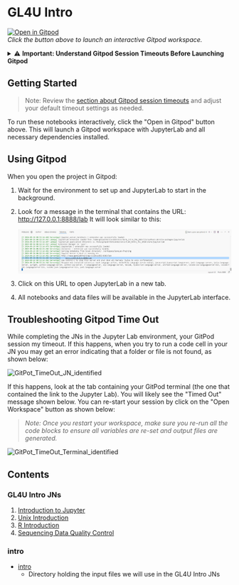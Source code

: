 # GL4U Intro 

[![Open in Gitpod](https://gitpod.io/button/open-in-gitpod.svg)](https://gitpod.io/#https://github.com/nasa/GeneLab-Training/tree/GL4U_Intro_2024)  
*Click the button above to launch an interactive Gitpod workspace.*  

<details id="understanding-gitpod-session-timeouts">
  <summary>⚠️ <strong>Important: Understand Gitpod Session Timeouts Before Launching Gitpod</strong></summary>

By default, Gitpod workspaces have an inactivity timeout of **30 minutes**. If there is no user input during this time, your workspace will stop. Additionally, if you close the Gitpod editor tab (but leave JupyterLab open), the timeout reduces to **5 minutes**. 

To avoid unexpected disconnections:

- **Keep both the Gitpod editor and JupyterLab tabs open while working.**

You can adjust your timeout settings (default: 30 minutes) in your [Gitpod User Preferences](https://gitpod.io/user/preferences) as shown below:

<img src="images/gitpod-user-preferences.png" align="center" alt=""/>

</details>  

## Getting Started  

> Note: Review the [section about Gitpod session timeouts](#understanding-gitpod-session-timeouts) and adjust your default timeout settings as needed.  

To run these notebooks interactively, click the "Open in Gitpod" button above. This will launch a Gitpod workspace with JupyterLab and all necessary dependencies installed.  

## Using Gitpod  

When you open the project in Gitpod:  

1. Wait for the environment to set up and JupyterLab to start in the background.
2. Look for a message in the terminal that contains the URL: http://127.0.0.1:8888/lab
   It will look similar to this:

   <img src="images/gitpod-jupyter-running.png" align="center" alt="Jupyter Server Running Message"/>

3. Click on this URL to open JupyterLab in a new tab.
4. All notebooks and data files will be available in the JupyterLab interface.

## Troubleshooting Gitpod Time Out 

While completing the JNs in the Jupyter Lab environment, your GitPod session my timeout. If this happens, when you try to run a code cell in your JN you may get an error indicating that a folder or file is not found, as shown below:

![GitPot_TimeOut_JN_identified](https://github.com/user-attachments/assets/9a72cba3-64c6-4b54-bc9a-f9b5e635ecf7)

If this happens, look at the tab containing your GitPod terminal (the one that contained the link to the Jupyter Lab). You will likely see the "Timed Out" message shown below. You can re-start your session by click on the "Open Workspace" button as shown below:
> _Note: Once you restart your workspace, make sure you re-run all the code blocks to ensure all variables are re-set and output files are generated._

![GitPot_TimeOut_Terminal_identified](https://github.com/user-attachments/assets/91b2d26c-582c-415c-8e86-e52c2681f594)


## Contents  

### GL4U Intro JNs  
1. [Introduction to Jupyter](GL4U_Intro_JNs/01-jupyter-intro.ipynb)
2. [Unix Introduction](GL4U_Intro_JNs/02-unix-intro.ipynb)
3. [R Introduction](GL4U_Intro_JNs/03-R-intro.ipynb)
4. [Sequencing Data Quality Control](GL4U_Intro_JNs/04-sequencing-data-QC.ipynb)

### intro  
* [intro](intro)
  - Directory holding the input files we will use in the GL4U Intro JNs
